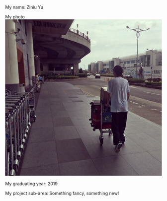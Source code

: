 My name: Ziniu Yu

My photo ![me](image\me.jpg)

My graduating year: 2019

My project sub-area: Something fancy, something new!
